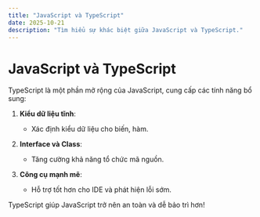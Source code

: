 ```yaml
---
title: "JavaScript và TypeScript"
date: 2025-10-21
description: "Tìm hiểu sự khác biệt giữa JavaScript và TypeScript."
---
```


# JavaScript và TypeScript

TypeScript là một phần mở rộng của JavaScript, cung cấp các tính năng bổ sung:

1. **Kiểu dữ liệu tĩnh**:
   - Xác định kiểu dữ liệu cho biến, hàm.

2. **Interface và Class**:
   - Tăng cường khả năng tổ chức mã nguồn.

3. **Công cụ mạnh mẽ**:
   - Hỗ trợ tốt hơn cho IDE và phát hiện lỗi sớm.

TypeScript giúp JavaScript trở nên an toàn và dễ bảo trì hơn!